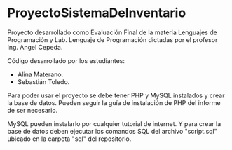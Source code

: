 # ProyectoSistemaDeInventario
Proyecto desarrollado como Evaluación Final de la materia Lenguajes de Programación y Lab. Lenguaje de Programación dictadas por el profesor Ing. Angel Cepeda.

Código desarrollado por los estudiantes:
- Alina Materano.
- Sebastián Toledo.


Para poder usar el proyecto se debe tener PHP y MySQL instalados y crear la base de datos.
Pueden seguir la guía de instalación de PHP del informe de ser necesario.

MySQL pueden instalarlo por cualquier tutorial de internet.
Y para crear la base de datos deben ejecutar los comandos SQL del archivo "script.sql" ubicado en la carpeta "sql" del repositorio.
